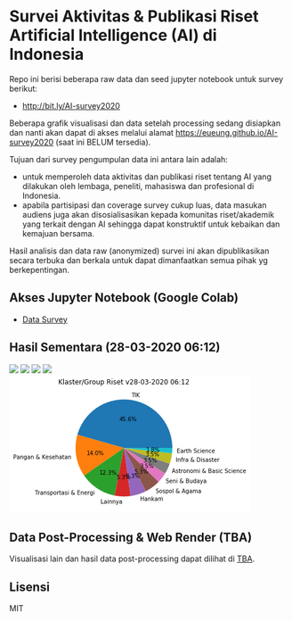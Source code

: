# Survei Aktivitas & Publikasi Riset Artificial Intelligence (AI) di Indonesia

Repo ini berisi beberapa raw data dan seed jupyter notebook untuk survey berikut:

- http://bit.ly/AI-survey2020

Beberapa grafik visualisasi dan data setelah processing sedang disiapkan dan nanti akan dapat di akses melalui alamat
https://eueung.github.io/AI-survey2020 (saat ini BELUM tersedia).

Tujuan dari survey pengumpulan data ini antara lain adalah:
- untuk memperoleh data aktivitas dan publikasi riset tentang AI yang dilakukan oleh lembaga, peneliti, mahasiswa dan profesional di Indonesia.
- apabila partisipasi dan coverage survey cukup luas, data masukan audiens juga akan disosialisasikan kepada komunitas riset/akademik yang terkait dengan AI sehingga dapat konstruktif untuk kebaikan dan kemajuan bersama.

Hasil analisis dan data raw (anonymized) survei ini akan dipublikasikan secara terbuka dan berkala untuk dapat dimanfaatkan semua pihak yg berkepentingan.

## Akses Jupyter Notebook (Google Colab)

- [Data Survey](https://colab.research.google.com/github/eueung/AI-survey2020/blob/master/survey-ai-quickview.ipynb)

## Hasil Sementara (28-03-2020 06:12)

![](images/par_28-03-20_06-12.png)
![](images/cat_28-03-20_06-12.png)
![](images/pub_28-03-20_06-12.png)
![](images/topic_28-03-20_06-12.png)
![](images/group_28-03-20_06-12.png)


## Data Post-Processing & Web Render (TBA)

Visualisasi lain dan hasil data post-processing dapat dilihat di [TBA](https://eueung.github.io/AI-survey2020/).


## Lisensi

MIT
